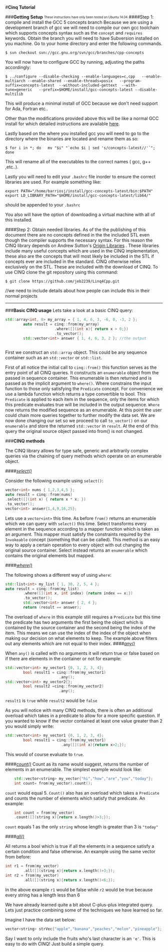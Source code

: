 #__Cinq Tutorial__

###__Getting Setup__
<sub><sup>These instructions have only been tested on Ubuntu 14.04</sup></sub>
####Step 1: compile and install the GCC 5 concepts branch
Because we are using a development branch of gcc we will need to compile our own gcc toolchain which supports concepts syntax such as the `concept` and `requires` keywords. Obtain the branch you will need to have Subversion installed on you machine.
Go to your home directory and enter the following commands.
```shell
$ svn checkout svn://gcc.gnu.org/svn/gcc/branches/cpp-concepts
```
You will now have to configure GCC by running, adjusting the paths accordingly:
```shell
$ ../configure --disable-checking --enable-languages=c,cpp   --enable-multiarch --enable-shared --enable-threads=posix   --program-suffix=concepts-latest  --without-included-gettext  --with-tune=generic   --prefix=$HOME/install/gcc-concepts-latest --disable-multilib
```
This will produce a minimal install of GCC because we don't need support for Ada, Fortran etc..

Other than the modifications provided above this will be like a normal GCC install for which detailed instructions are available [here](https://gcc.gnu.org/install/). 

Lastly based on the where you installed gcc you will need to go to the directory where the binaries are located and rename them as so:
```shell
$ for i in *; do   mv "$i" "`echo $i | sed 's/concepts-latest//'`"; done
```
This will rename all of the executables to the correct names ( gcc, g++ ,etc..).

Lastly you will need to edit your `.bashrc`   file inorder to ensure the correct libraries are used. For example something like:

```shell
export PATH="/home/barriosj/install/gcc-concepts-latest/bin:$PATH"
export LD_LIBRARY_PATH="$HOME/install/gcc-concepts-latest/lib64/"
```
should be appended to your `.bashrc`


You also will have the option of downloading a virtual machine with all of this installed.

####Step 2: Obtain needed libraries.
As of the the publishing of this document there are no concepts defined in the the included STL even though the compiler supports the necessary syntax. For this reason the CINQ library depends on Andrew Sutton's [Origin Libraries](https://github.com/asutton/origin) . These libraries include many useful concepts which are used in the CINQ implementation, these also are the concepts that will most likely be included in the STL if concepts ever are included in the standard. CINQ otherwise relies exclusively on the STL. These are included with the download of CINQ. To use CINQ clone the git repository using this command:
```shell
$ git clone https://github.com/jeb2239/Linq4Cpp.git
```
//we need to include details about how people can include this in their normal projects

-----
###__Basic CINQ usage__
Lets take a look at a basic CINQ query:

```cpp
std::array<int, 8> my_array = { 1, 4, 6, 3, -6, 0, -3, 2 };
        auto result = cinq::from(my_array)
                      .where([](int x){ return x > 0;})
                      .to_vector();
        std::vector<int> answer { 1, 4, 6, 3, 2 }; //the output
        
``` 
First we construct an `std::array` object. This could be any sequence container such as an `std::vector` or `std::list`.

First of all notice the initial call to `cinq::from()` this function serves as the entry point of all CINQ queries. It constructs an `enumerable` object from the passed in sequence container. This enumerable is then returned and is passed as the implicit argument to `where()`. Where constrains the input function to those only satisfying the `Predicate` concept. For convenience we use a lambda function which returns a type convertible to bool. This `Predicate` is applied to each item in the sequence, only the items for which this predicate evaluates true will be included in the output sequence. `Where` now returns the modified sequence as an enumerable. At this point the user could chain more queries together to further modify the data set. We are now done changing our set so we proceed to call `to_vector()` on our `enumerable` and store the returned `std::vector` in `result`.  At the end of this query the original source object passed into from() is not changed. 

###__CINQ methods__

The CINQ library allows for type safe, generic and arbitrarily complex queries via the chaining of query methods which operate on an enumerable object. 

####[_select()_]() 

Consider the following example using `select()`:
```cpp
vector<int> nums { 1,2,3,4,5 };
auto result = cinq::from(nums)
.select([](int x) { return x * x; })
.to_vector();
vector<int> answer{1,4,9,16,25};
```
Lets use a `vector<int>` this time. As before `from()` returns an enumerable which we can query with `select()` this time. Select transforms every element in the sequence according to a mapper function which is taken as an argument. This mapper must satisfy the constraints required by the `Invokeable` concept (something that can be called). This method is an easy way to apply a certain operation to every object with out changing the original source container. Select instead returns an `enumerable` which contains the original elements but mapped.

####[_where()_]()

The following shows a different way of using `where`:
```cpp
std::list<int> my_list { 1, 30, 2, 5, 4 };
auto result = cinq::from(my_list)
        .where([](int x, int index) {return index == x;})
        .to_vector();
        std::vector<int> answer { 2, 4 };
        return (result == answer);
```

The overload of `where` in this example still requires a `Predicate` but this
time the predicate has two arguments the first being the object which is contained
by the source container and the second being the index of the item. This means we can use the index of the index of the object when making our decision on what elements to keep. The example above filters out any elements which are not equal to their index.
####[_any()_]()

When `any()` is called with no arguments it will return true or false based on if there are elements in the container or not for example:
```cpp
std::vector<int> my_vector1 {0, 1, 2, 3, 4};
        bool result1 = cinq::from(my_vector1)
						.any();
std::vector<int> my_vector2{};						
		bool result2 =cinq::from(my_vector2)
						.any();
```
`result1` is `true` while `result2` would be `false`
	
As you will notice with many CINQ methods, there is often an additional overload which takes in a predicate to allow for a more specific question. If you wanted to know if the vector contained at least one value greater than 2 you would simply write:
```cpp
std::vector<int> my_vector1 {0, 1, 2, 3, 4};
        bool result1 = cinq::from(my_vector1)
						 .any([](int x){return x>2;});
```
This would of course evaluate to `true`.

####[_count()_]()
Count as its name would suggest, returns the number of elements in an enumerable. The simplest example would look like:
```cpp
	std::vector<string> my_vector{"hi","how","are","you","today"};
	int count= from(my_vector).count();
```
`count` would equal 5. `Count()` also has an overload which takes a `Predicate` and
counts the number of elements which satisfy that predicate. 
An example:
```cpp
	int count = from(my_vector)
	.count([](string x){return x.length()>3;});
```
`count` equals 1 as the only `string` whose length is greater than 3 is `"today"`

####[_all()_]()

All returns a bool which is true if all the elements in a sequence satisfy a certain condition and false otherwise.
An example using the same vector from before:
```cpp
int r1 = from(my_vector)
		.all([](string x){return x.length()>3;});
int r2 = from(my_vector)
		.all([](string x){return x.length()<6;});
```
In the above example `r1` would be false while `r2` would be true because every string has a length less than 6

We have already learned quite a bit about C-plus-plus integrated query. Lets just practice combining some of the techniques we have learned so far. 

Imagine I have the data set below:
```cpp
vector<string> strVec{"apple","banana","peaches","melon","pineapple"};
```
Say I want to only include the fruits who's last character is an `'e'`.
This is easy to do with CINQ! Just build a simple query.

```cpp

```
